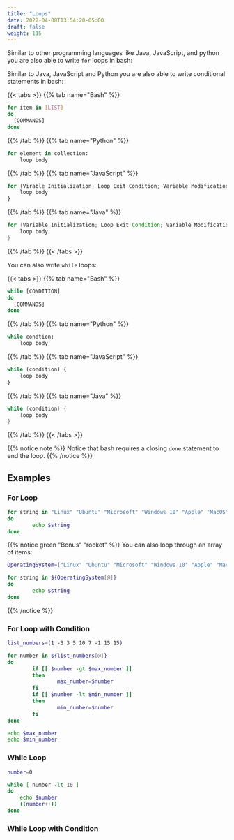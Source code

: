 ```yaml
---
title: "Loops"
date: 2022-04-08T13:54:20-05:00
draft: false
weight: 115
---
```


Similar to other programming languages like Java, JavaScript, and python you are also able to write `for` loops in bash:

Similar to Java, JavaScript and Python you are also able to write conditional statements in bash:

{{< tabs >}}
{{% tab name="Bash" %}}
```Bash
for item in [LIST]
do
  [COMMANDS]
done

```
{{% /tab %}}
{{% tab name="Python" %}}
```python
for element in collection:
    loop body
```
{{% /tab %}}
{{% tab name="JavaScript" %}}
```js
for (Virable Initialization; Loop Exit Condition; Variable Modification) {
    loop body
}
```
{{% /tab %}}
{{% tab name="Java" %}}
```java
for (Variable Initialization; Loop Exit Condition; Variable Modification) {
    loop body
}
```
{{% /tab %}}
{{< /tabs >}}

You can also write `while` loops:

{{< tabs >}}
{{% tab name="Bash" %}}
```Bash
while [CONDITION]
do
  [COMMANDS]
done

```
{{% /tab %}}
{{% tab name="Python" %}}
```python
while condtion:
    loop body
```
{{% /tab %}}
{{% tab name="JavaScript" %}}
```js
while (condition) {
    loop body
}
```
{{% /tab %}}
{{% tab name="Java" %}}
```java
while (condition) {
    loop body
}
```
{{% /tab %}}
{{< /tabs >}}

{{% notice note %}}
Notice that bash requires a closing `done` statement to end the loop.
{{% /notice %}}

## Examples

### For Loop

```bash
for string in "Linux" "Ubuntu" "Microsoft" "Windows 10" "Apple" "MacOS"
do
        echo $string
done
```

{{% notice green "Bonus" "rocket" %}}
You can also loop through an array of items:
```bash
OperatingSystem=("Linux" "Ubuntu" "Microsoft" "Windows 10" "Apple" "MacOS")

for string in ${OperatingSystem[@]}
do
        echo $string
done

```
{{% /notice %}}

### For Loop with Condition

```bash
list_numbers=(1 -3 3 5 10 7 -1 15 15) 

for number in ${list_numbers[@]}
do
        if [[ $number -gt $max_number ]]
        then
                max_number=$number
        fi
        if [[ $number -lt $min_number ]]
        then
                min_number=$number
        fi
done

echo $max_number
echo $min_number
```

### While Loop

```bash
number=0

while [ number -lt 10 ]
do
    echo $number
    ((number++))
done
```

### While Loop with Condition


